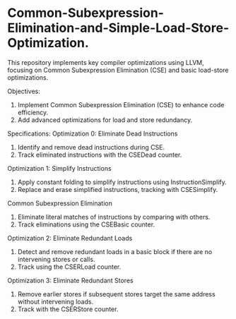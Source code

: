 # Common-Subexpression-Elimination-and-Simple-Load-Store-Optimization.

This repository implements key compiler optimizations using LLVM, focusing on Common Subexpression Elimination (CSE) and basic load-store optimizations.

Objectives:
1. Implement Common Subexpression Elimination (CSE) to enhance code efficiency.
2. Add advanced optimizations for load and store redundancy.
   
Specifications:
Optimization 0: Eliminate Dead Instructions
1. Identify and remove dead instructions during CSE.
2. Track eliminated instructions with the CSEDead counter.

Optimization 1: Simplify Instructions
1. Apply constant folding to simplify instructions using InstructionSimplify.
2. Replace and erase simplified instructions, tracking with CSESimplify.

Common Subexpression Elimination
1. Eliminate literal matches of instructions by comparing with others.
2. Track eliminations using the CSEBasic counter.

Optimization 2: Eliminate Redundant Loads
1. Detect and remove redundant loads in a basic block if there are no intervening stores or calls.
2. Track using the CSERLoad counter.

Optimization 3: Eliminate Redundant Stores
1. Remove earlier stores if subsequent stores target the same address without intervening loads.
2. Track with the CSERStore counter.
